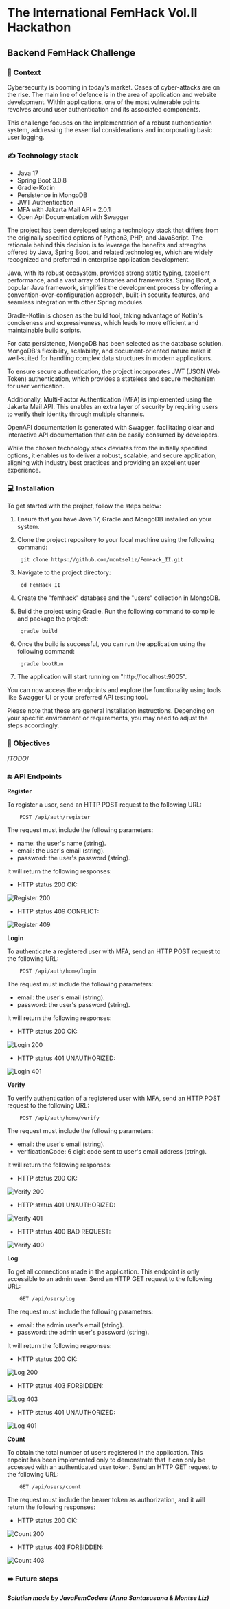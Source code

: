 # The International FemHack Vol.II Hackathon
## Backend FemHack Challenge


### 💬 Context

Cybersecurity is booming in today's market. Cases of cyber-attacks are on the rise. The main line of defence is in the area of application and website development. Within applications, one of the most vulnerable points revolves around user authentication and its associated components.

This challenge focuses on the implementation of a robust authentication system, addressing the essential considerations and incorporating basic user logging.

### ✍️ Technology stack

- Java 17
- Spring Boot 3.0.8
- Gradle-Kotlin
- Persistence in MongoDB
- JWT Authentication
- MFA with Jakarta Mail API » 2.0.1
- Open Api Documentation with Swagger 

The project has been developed using a technology stack that differs from the originally specified options of Python3, PHP, and JavaScript. The rationale behind this decision is to leverage the benefits and strengths offered by Java, Spring Boot, and related technologies, which are widely recognized and preferred in enterprise application development.

Java, with its robust ecosystem, provides strong static typing, excellent performance, and a vast array of libraries and frameworks. Spring Boot, a popular Java framework, simplifies the development process by offering a convention-over-configuration approach, built-in security features, and seamless integration with other Spring modules.

Gradle-Kotlin is chosen as the build tool, taking advantage of Kotlin's conciseness and expressiveness, which leads to more efficient and maintainable build scripts.

For data persistence, MongoDB has been selected as the database solution. MongoDB's flexibility, scalability, and document-oriented nature make it well-suited for handling complex data structures in modern applications.

To ensure secure authentication, the project incorporates JWT (JSON Web Token) authentication, which provides a stateless and secure mechanism for user verification.

Additionally, Multi-Factor Authentication (MFA) is implemented using the Jakarta Mail API. This enables an extra layer of security by requiring users to verify their identity through multiple channels.

OpenAPI documentation is generated with Swagger, facilitating clear and interactive API documentation that can be easily consumed by developers.

While the chosen technology stack deviates from the initially specified options, it enables us to deliver a robust, scalable, and secure application, aligning with industry best practices and providing an excellent user experience.

### 💻 Installation 

To get started with the project, follow the steps below:

1. Ensure that you have Java 17, Gradle and MongoDB installed on your system.

2. Clone the project repository to your local machine using the following command:

        git clone https://github.com/montseliz/FemHack_II.git
3. Navigate to the project directory:

        cd FemHack_II
4. Create the "femhack" database and the "users" collection in MongoDB.

5. Build the project using Gradle. Run the following command to compile and package the project:

        gradle build
6. Once the build is successful, you can run the application using the following command:

        gradle bootRun
7. The application will start running on "http://localhost:9005".

You can now access the endpoints and explore the functionality using tools like Swagger UI or your preferred API testing tool.

Please note that these are general installation instructions. Depending on your specific environment or requirements, you may need to adjust the steps accordingly.

### 🎯 Objectives

/*TODO*/

### 🔚 API Endpoints

**Register**

To register a user, send an HTTP POST request to the following URL:

        POST /api/auth/register

The request must include the following parameters:

- name: the user's name (string).
- email: the user's email (string).
- password: the user's password (string).

It will return the following responses:

- HTTP status 200 OK: 

![Register 200](image.png)

- HTTP status 409 CONFLICT: 

![Register 409](image-1.png)

**Login**

To authenticate a registered user with MFA, send an HTTP POST request to the following URL:

        POST /api/auth/home/login

The request must include the following parameters:

- email: the user's email (string).
- password: the user's password (string).

It will return the following responses:

- HTTP status 200 OK: 

![Login 200](image-2.png)

- HTTP status 401 UNAUTHORIZED: 

![Login 401](image-3.png)

**Verify**

To verify authentication of a registered user with MFA, send an HTTP POST request to the following URL: 

        POST /api/auth/home/verify

The request must include the following parameters:

- email: the user's email (string).
- verificationCode: 6 digit code sent to user's email address (string). 

It will return the following responses:

- HTTP status 200 OK: 

![Verify 200](image-4.png)

- HTTP status 401 UNAUTHORIZED: 

![Verify 401](image-5.png)

- HTTP status 400 BAD REQUEST: 

![Verify 400](image-6.png)

**Log**

To get all connections made in the application. This endpoint is only accessible to an admin user. Send an HTTP GET request to the following URL: 

        GET /api/users/log

The request must include the following parameters:

- email: the admin user's email (string).
- password: the admin user's password (string).

It will return the following responses: 

- HTTP status 200 OK: 

![Log 200](image-7.png)

- HTTP status 403 FORBIDDEN: 

![Log 403](image-8.png)

- HTTP status 401 UNAUTHORIZED: 

![Log 401](image-9.png)

**Count**

To obtain the total number of users registered in the application. This enpoint has been implemented only to demonstrate that it can only be accessed with an authenticated user token. Send an HTTP GET request to the following URL: 

        GET /api/users/count

The request must include the bearer token as authorization, and it will return the following responses:

- HTTP status 200 OK: 

![Count 200](image-10.png)

- HTTP status 403 FORBIDDEN: 

![Count 403](image-11.png)

### ➡️ Future steps

##### **Solution made by JavaFemCoders (Anna Santasusana & Montse Liz)**
